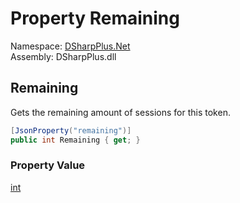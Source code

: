 # Property Remaining

Namespace: [DSharpPlus.Net](DSharpPlus.Net.md)  
Assembly: DSharpPlus.dll

## <a id="DSharpPlus_Net_SessionBucket_Remaining"></a>Remaining

Gets the remaining amount of sessions for this token.

```csharp
[JsonProperty("remaining")]
public int Remaining { get; }
```

### Property Value

[int](https://learn.microsoft.com/dotnet/api/system.int32)

